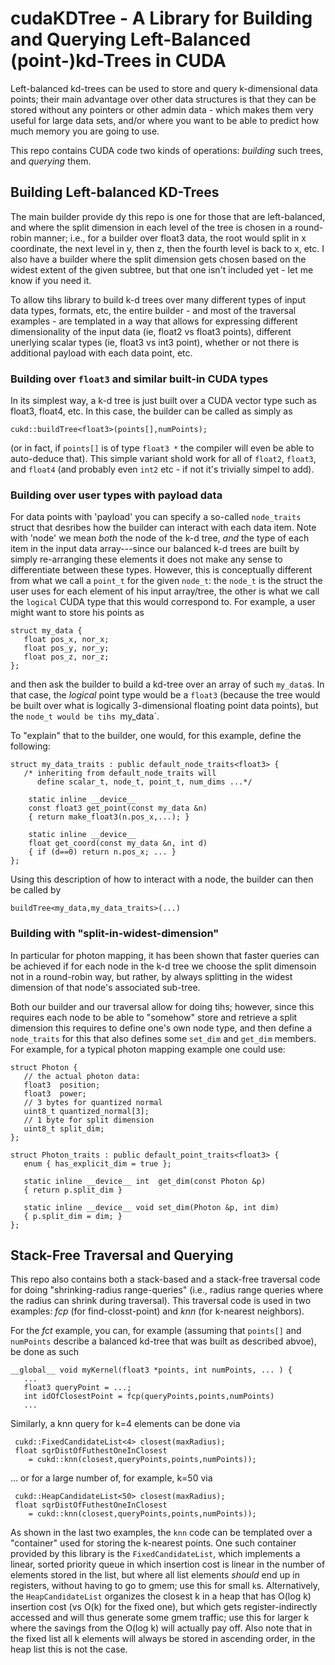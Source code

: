 # cudaKDTree - A Library for Building and Querying Left-Balanced (point-)kd-Trees in CUDA

Left-balanced kd-trees can be used to store and query k-dimensional
data points; their main advantage over other data structures is that
they can be stored without any pointers or other admin data - which
makes them very useful for large data sets, and/or where you want to
be able to predict how much memory you are going to use.

This repo contains CUDA code two kinds of operations: *building* such
trees, and *querying* them.

## Building Left-balanced KD-Trees

The main builder provide dy this repo is one for those that are
left-balanced, and where the split dimension in each level of the tree
is chosen in a round-robin manner; i.e., for a builder over float3
data, the root would split in x coordinate, the next level in y, then
z, then the fourth level is back to x, etc. I also have a builder
where the split dimension gets chosen based on the widest extent of
the given subtree, but that one isn't included yet - let me know if
you need it.

To allow tihs library to build k-d trees over many different types of
input data types, formats, etc, the entire builder - and most of the
traversal examples - are templated in a way that allows for expressing
different dimensionality of the input data (ie, float2 vs float3
points), different unerlying scalar types (ie, float3 vs int3 point),
whether or not there is additional payload with each data point, etc.

### Building over `float3` and similar built-in CUDA types

In its simplest way, a k-d tree is just built over a CUDA vector type
such as float3, float4, etc. In this case, the builder can be called
as simply as 

    cukd::buildTree<float3>(points[],numPoints);
	
(or in fact, if `points[]` is of type `float3 *` the compiler will
even be able to auto-deduce that). This simple variant shold work for
all of `float2`, `float3`, and `float4` (and probably even `int2`
etc - if not it's trivially simpel to add).


### Building over user types with payload data

For data points with 'payload' you can specify a so-called
`node_traits` struct that desribes how the builder can interact with
each data item. Note with 'node' we mean _both_ the node of the k-d
tree, _and_ the type of each item in the input data array---since our
balanced k-d trees are built by simply re-arranging these elements it
does not make any sense to differentiate between these types. However,
this is conceptually different from what we call a `point_t` for the
given `node_t`: the `node_t` is the struct the user uses for each
element of his input array/tree, the other is what we call the
`logical` CUDA type that this would correspond to. For example, a user
might want to store his points as

    struct my_data {
       float pos_x, nor_x;
       float pos_y, nor_y;
       float pos_z, nor_z;
    };
   
and then ask the builder to build a kd-tree over an array of such
`my_data`s. In that case, the _logical_ point type would be a `float3`
(because the tree would be built over what is logically 3-dimensional
floating point data points), but the `node_t would be tihs `my_data`.

To "explain" that to the builder, one would, for this example, define the following:

    struct my_data_traits : public default_node_traits<float3> {
	   /* inheriting from default_node_traits will
	      define scalar_t, node_t, point_t, num_dims ...*/
		  
        static inline __device__ 
		const float3 get_point(const my_data &n) 
		{ return make_float3(n.pos_x,...); }
    
		static inline __device__
		float get_coord(const my_data &n, int d)
		{ if (d==0) return n.pos_x; ... }
	};

Using this description of how to interact with a node, the builder
can then be called by

    buildTree<my_data,my_data_traits>(...)

### Building with "split-in-widest-dimension"

In particular for photon mapping, it has been shown that faster
queries can be achieved if for each node in the k-d tree we choose the
split dimensoin not in a round-robin way, but rather, by always
splitting in the widest dimension of that node's associated sub-tree.

Both our builder and our traversal allow for doing tihs; however,
since this requires each node to be able to "somehow" store and
retrieve a split dimension this requires to define one's own node
type, and then define a `node_traits` for this that also defines some
`set_dim` and `get_dim` members. For example, for a typical photon
mapping example one could use:

    struct Photon { 
	   // the actual photon data:
	   float3  position;
	   float3  power;
	   // 3 bytes for quantized normal
	   uint8_t quantized_normal[3];
	   // 1 byte for split dimension
	   uint8_t split_dim; 
	};
	
	struct Photon_traits : public default_point_traits<float3> {
	   enum { has_explicit_dim = true };
	   
       static inline __device__ int  get_dim(const Photon &p) 
	   { return p.split_dim }
	   
       static inline __device__ void set_dim(Photon &p, int dim) 
	   { p.split_dim = dim; }
	};





## Stack-Free Traversal and Querying

This repo also contains both a stack-based and a stack-free traversal
code for doing "shrinking-radius range-queries" (i.e., radius range
queries where the radius can shrink during traversal). This traversal
code is used in two examples: *fcp* (for find-closst-point) and *knn*
(for k-nearest neighbors).

For the *fct* example, you can, for example (assuming that `points[]`
and `numPoints` describe a balanced kd-tree that was built as described
abvoe), be done as such

    __global__ void myKernel(float3 *points, int numPoints, ... ) {
	   ...
	   float3 queryPoint = ...;
	   int idOfClosestPoint = fcp(queryPoints,points,numPoints)
	   ...
	   
Similarly, a knn query for k=4 elements can be done via

     cukd::FixedCandidateList<4> closest(maxRadius);
	 float sqrDistOfFuthestOneInClosest
	    = cukd::knn(closest,queryPoints,points,numPoints));

... or for a large number of, for example, k=50 via

     cukd::HeapCandidateList<50> closest(maxRadius);
	 float sqrDistOfFuthestOneInClosest
	    = cukd::knn(closest,queryPoints,points,numPoints));

As shown in the last two examples, the `knn` code can be templated
over a "container" used for storing the k-nearest points. One such
container provided by this library is the `FixedCandidateList`, which
implements a linear, sorted priority queue in which insertion cost is
linear in the number of elements stored in the list, but where all
list elements *should* end up in registers, without having to go to
gmem; use this for small `k`s. Alternatively, the `HeapCandidateList`
organizes the closest k in a heap that has O(log k) insertion cost (vs
O(k) for the fixed one), but which gets register-indirectly accessed
and will thus generate some gmem traffic; use this for larger k where
the savings from the O(log k) will actually pay off. Also note that in
the fixed list all k elements will always be stored in ascending
order, in the heap list this is not the case.




	
